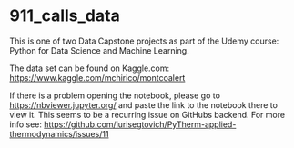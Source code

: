 # 911_calls_data

This is one of two Data Capstone projects as part of the Udemy course: Python for Data Science and Machine Learning. 

The data set can be found on Kaggle.com: https://www.kaggle.com/mchirico/montcoalert

If there is a problem opening the notebook, please go to https://nbviewer.jupyter.org/ and paste the link to the notebook there to view it.
This seems to be a recurring issue on GitHubs backend. For more info see: 
https://github.com/iurisegtovich/PyTherm-applied-thermodynamics/issues/11 
